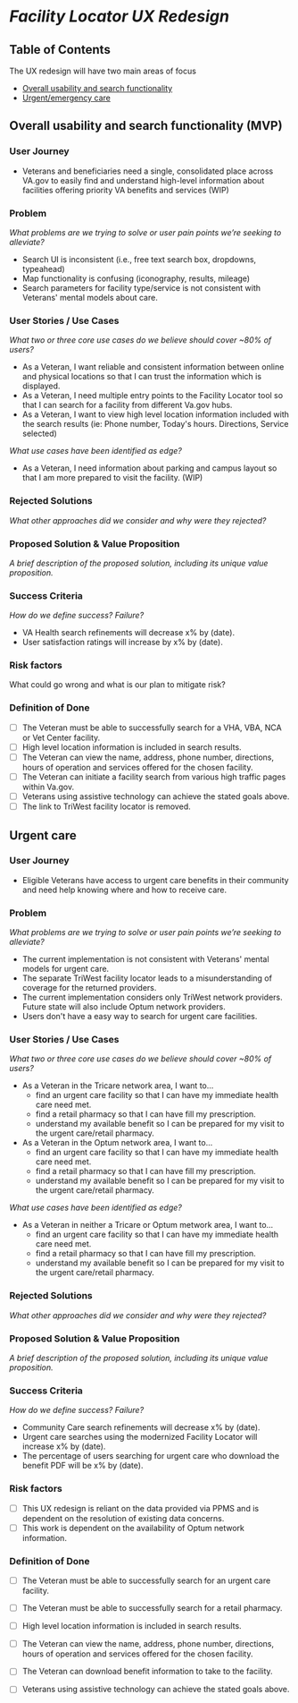 
# _Facility Locator UX Redesign_

## Table of Contents
The UX redesign will have two main areas of focus
- [Overall usability and search functionality](https://github.com/department-of-veterans-affairs/va.gov-team/blob/master/products/facilities/facility-locator/product/ux-redesign-outline.md#overall-usability-and-search-functionality-mvp)
- [Urgent/emergency care](https://github.com/department-of-veterans-affairs/va.gov-team/blob/master/products/facilities/facility-locator/product/ux-redesign-outline.md#urgent-care)

## Overall usability and search functionality (MVP)

### User Journey
- Veterans and beneficiaries need a single, consolidated place across VA.gov to easily find and understand high-level information about facilities offering priority VA benefits and services (WIP) 

### Problem
*What problems are we trying to solve or user pain points we’re seeking to alleviate?*
- Search UI is inconsistent (i.e., free text search box, dropdowns, typeahead)
- Map functionality is confusing (iconography, results, mileage)
- Search parameters for facility type/service is not consistent with Veterans' mental models about care.

### User Stories / Use Cases
*What two or three core use cases do we believe should cover ~80% of users?*
- As a Veteran, I want reliable and consistent information between online and physical locations so that I can trust the information which is displayed. 
- As a Veteran, I need multiple entry points to the Facility Locator tool so that I can search for a facility from different Va.gov hubs.
- As a Veteran, I want to view high level location information included with the search results (ie: Phone number, Today's hours. Directions, Service selected)

*What use cases have been identified as edge?*
- As a Veteran, I need information about parking and campus layout so that I am more prepared to visit the facility. (WIP)

### Rejected Solutions
*What other approaches did we consider and why were they rejected?*

### Proposed Solution & Value Proposition
*A brief description of the proposed solution, including its unique value proposition.*

### Success Criteria
*How do we define success? Failure?*
- VA Health search refinements will decrease x% by (date).
- User satisfaction ratings will increase by x% by (date).

### Risk factors
What could go wrong and what is our plan to mitigate risk?

### Definition of Done

- [ ] The Veteran must be able to successfully search for a VHA, VBA, NCA or Vet Center facility.
- [ ] High level location information is included in search results.
- [ ] The Veteran can view the name, address, phone number, directions, hours of operation and services offered for the chosen facility. 
- [ ] The Veteran can initiate a facility search from various high traffic pages within Va.gov. 
- [ ] Veterans using assistive technology can achieve the stated goals above.  
- [ ] The link to TriWest facility locator is removed. 

## Urgent care

### User Journey
- Eligible Veterans have access to urgent care benefits in their community and need help knowing where and how to receive care. 

### Problem
*What problems are we trying to solve or user pain points we’re seeking to alleviate?*
- The current implementation is not consistent with Veterans' mental models for urgent care. 
- The separate TriWest facility locator leads to a misunderstanding of coverage for the returned providers.
- The current implementation considers only TriWest network providers. Future state will also include Optum network providers. 
- Users don't have a easy way to search for urgent care facilities.

### User Stories / Use Cases
*What two or three core use cases do we believe should cover ~80% of users?*
- As a Veteran in the Tricare network area, I want to...
  - find an urgent care facility so that I can have my immediate health care need met.
  - find a retail pharmacy so that I can have fill my prescription. 
  - understand my available benefit so I can be prepared for my visit to the urgent care/retail pharmacy.
- As a Veteran in the Optum network area, I want to...
  - find an urgent care facility so that I can have my immediate health care need met.
  - find a retail pharmacy so that I can have fill my prescription. 
  - understand my available benefit so I can be prepared for my visit to the urgent care/retail pharmacy.
  
*What use cases have been identified as edge?*
- As a Veteran in neither a Tricare or Optum metwork area, I want to...
  - find an urgent care facility so that I can have my immediate health care need met.
  - find a retail pharmacy so that I can have fill my prescription. 
  - understand my available benefit so I can be prepared for my visit to the urgent care/retail pharmacy.

### Rejected Solutions
*What other approaches did we consider and why were they rejected?*

### Proposed Solution & Value Proposition
*A brief description of the proposed solution, including its unique value proposition.*

### Success Criteria
*How do we define success? Failure?*
- Community Care search refinements will decrease x% by (date).
- Urgent care searches using  the modernized Facility Locator will increase  x% by (date).
- The percentage of users searching for urgent care who download the benefit PDF will be x% by (date).

### Risk factors
- [ ] This UX redesign is reliant on the data provided via PPMS and is dependent on the resolution of existing data concerns.
- [ ] This work is dependent on the availability of Optum network information. 

### Definition of Done

- [ ] The Veteran must be able to successfully search for an urgent care facility.
- [ ] The Veteran must be able to successfully search for a retail pharmacy.
- [ ] High level location information is included in search results.
- [ ] The Veteran can view the name, address, phone number, directions, hours of operation and services offered for the chosen facility. 
- [ ] The Veteran can download benefit information to take to the facility.
- [ ] Veterans using assistive technology can achieve the stated goals above.  




